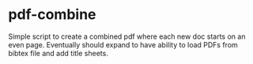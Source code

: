 # pdf-combine

Simple script to create a combined pdf where each new doc starts on an even page. Eventually should expand to have ability to load PDFs from bibtex file and add title sheets.


